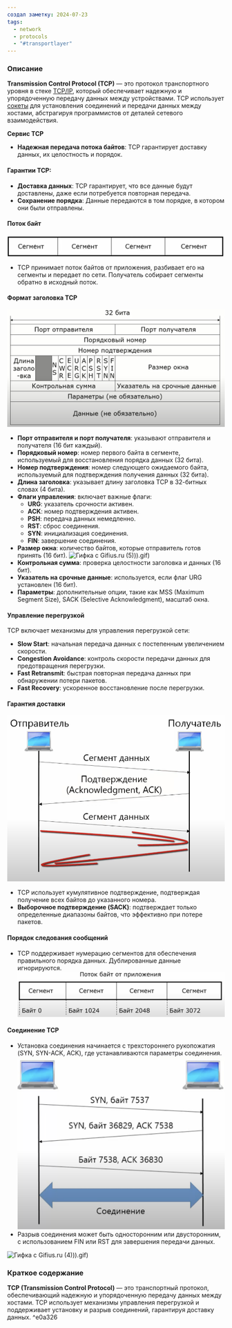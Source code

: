 ```yaml
---
создал заметку: 2024-07-23
tags:
  - network
  - protocols
  - "#transportlayer"
---
```

### Описание

**Transmission Control Protocol (TCP)** — это протокол транспортного уровня в стеке [TCP/IP](../../Модель%20TCP%20IP.md), который обеспечивает надежную и упорядоченную передачу данных между устройствами. TCP использует [сокеты](../../Интерфейсы/Сокет.md) для установления соединений и передачи данных между хостами, абстрагируя программистов от деталей сетевого взаимодействия.

**Сервис TCP**
- **Надежная передача потока байтов**: TCP гарантирует доставку данных, их целостность и порядок.

#### Гарантии TCP:
- **Доставка данных**: TCP гарантирует, что все данные будут доставлены, даже если потребуется повторная передача.
- **Сохранение порядка**: Данные передаются в том порядке, в котором они были отправлены.

#### Поток байт

![Pasted image 20240723230241](../../../../Cache/Pasted%20image%2020240723230241.png)

- TCP принимает поток байтов от приложения, разбивает его на сегменты и передает по сети. Получатель собирает сегменты обратно в исходный поток.

#### Формат заголовка TCP

![Pasted image 20240723232415](../../../../Cache/Pasted%20image%2020240723232415.png)
- **Порт отправителя и порт получателя**: указывают отправителя и получателя (16 бит каждый).
- **Порядковый номер**: номер первого байта в сегменте, используемый для восстановления порядка данных (32 бита).
- **Номер подтверждения**: номер следующего ожидаемого байта, используемый для подтверждения получения данных (32 бита).
- **Длина заголовка**: указывает длину заголовка TCP в 32-битных словах (4 бита).
- **Флаги управления**: включает важные флаги:
    - **URG**: указатель срочности активен.
    - **ACK**: номер подтверждения активен.
    - **PSH**: передача данных немедленно.
    - **RST**: сброс соединения.
    - **SYN**: инициализация соединения.
    - **FIN**: завершение соединения.
- **Размер окна**: количество байтов, которые отправитель готов принять (16 бит).
	![Гифка с Gifius.ru (5)](5))).gif)
- **Контрольная сумма**: проверка целостности заголовка и данных (16 бит).
- **Указатель на срочные данные**: используется, если флаг URG установлен (16 бит).
- **Параметры**: дополнительные опции, такие как MSS (Maximum Segment Size), SACK (Selective Acknowledgment), масштаб окна.

#### Управление перегрузкой

TCP включает механизмы для управления перегрузкой сети:
- **Slow Start**: начальная передача данных с постепенным увеличением скорости.
- **Congestion Avoidance**: контроль скорости передачи данных для предотвращения перегрузки.
- **Fast Retransmit**: быстрая повторная передача данных при обнаружении потери пакетов.
- **Fast Recovery**: ускоренное восстановление после перегрузки.

#### Гарантия доставки

![Pasted image 20240723230432](../../../../Cache/Pasted%20image%2020240723230432.png)
- TCP использует кумулятивное подтверждение, подтверждая получение всех байтов до указанного номера.
- **Выборочное подтверждение (SACK)**: подтверждает только определенные диапазоны байтов, что эффективно при потере пакетов.

#### Порядок следования сообщений
- TCP поддерживает нумерацию сегментов для обеспечения правильного порядка данных. Дублированные данные игнорируются. ![Pasted image 20240723230822](../../../../Cache/Pasted%20image%2020240723230822.png)

#### Соединение TCP
- Установка соединения начинается с трехстороннего рукопожатия (SYN, SYN-ACK, ACK), где устанавливаются параметры соединения. ![Pasted image 20240723231843](../../../../Cache/Pasted%20image%2020240723231843.png)
- Разрыв соединения может быть односторонним или двусторонним, с использованием FIN или RST для завершения передачи данных.

![Гифка с Gifius.ru (4)](4))).gif)

### Краткое содержание
**TCP (Transmission Control Protocol)** — это транспортный протокол, обеспечивающий надежную и упорядоченную передачу данных между хостами. TCP использует механизмы управления перегрузкой и поддерживает установку и разрыв соединений, гарантируя доставку данных. ^e0a326